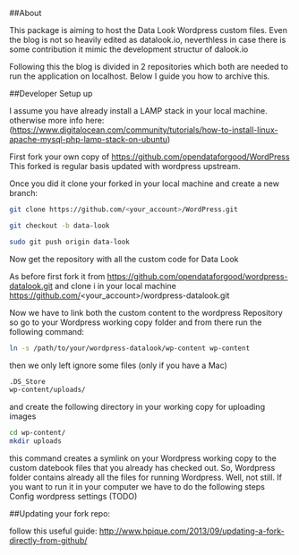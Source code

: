 ##About

This package is aiming to host the Data Look Wordpress custom files.
Even the blog is not so heavily edited as datalook.io,  neverthless in case there is some contribution it mimic the development structur of dalook.io

Following this the blog is divided in 2 repositories which both are needed to run the application on localhost. Below I guide you how to archive this.

##Developer Setup up

I assume you have already install a LAMP stack in your local machine. otherwise more info here: (https://www.digitalocean.com/community/tutorials/how-to-install-linux-apache-mysql-php-lamp-stack-on-ubuntu) 

First fork your own copy of https://github.com/opendataforgood/WordPress This forked is regular basis updated with wordpress upstream.

Once you did it clone your forked in your local machine and create a new branch:

```sh
git clone https://github.com/<your_account>/WordPress.git

git checkout -b data-look

sudo git push origin data-look
```

Now get the repository with all the custom code for Data Look 

As before first fork it from https://github.com/opendataforgood/wordpress-datalook.git and clone i in your local machine https://github.com/<your_account>/wordpress-datalook.git

Now we have to link both the custom content to the wordpress Repository so
go to your Wordpress working copy folder and from there run the following 
command: 

```sh
ln -s /path/to/your/wordpress-datalook/wp-content wp-content
```

then we only left ignore some files (only if you have a Mac) 

```sh
.DS_Store
wp-content/uploads/
```

and create the following directory in your working copy for uploading images

```sh
cd wp-content/
mkdir uploads 
```

this command creates a symlink on your Wordpress working copy to the custom datebook files that you already has checked out. So, Wordpress folder contains already all the files for running Wordpress.
Well, not still. If you want to run it in your computer we have to do the following steps Config wordpress settings (TODO)

##Updating your fork repo:

follow this useful guide: http://www.hpique.com/2013/09/updating-a-fork-directly-from-github/



